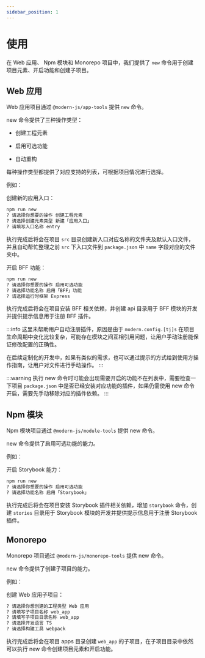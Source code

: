 ```yaml
---
sidebar_position: 1
---
```


# 使用

在 Web 应用、 Npm 模块和 Monorepo 项目中，我们提供了 `new` 命令用于创建项目元素、开启功能和创建子项目。

## Web 应用

Web 应用项目通过 `@modern-js/app-tools` 提供 `new` 命令。

new 命令提供了三种操作类型：

- 创建工程元素

- 启用可选功能

- 自动重构

每种操作类型都提供了对应支持的列表，可根据项目情况进行选择。

例如：

创建新的应用入口：

```bash
npm run new
? 请选择你想要的操作 创建工程元素
? 请选择创建元素类型 新建「应用入口」
? 请填写入口名称 entry
```

执行完成后将会在项目 `src` 目录创建新入口对应名称的文件夹及默认入口文件，并且自动帮忙整理之前 `src` 下入口文件到 `package.json` 中 `name` 字段对应的文件夹中。

开启 BFF 功能：

```bash
npm run new
? 请选择你想要的操作 启用可选功能
? 请选择功能名称 启用「BFF」功能
? 请选择运行时框架 Express
```

执行完成后将会在项目安装 BFF 相关依赖，并创建 api 目录用于 BFF 模块的开发并提供提示信息用于注册 BFF 插件。

:::info
这里未帮助用户自动注册插件，原因是由于 `modern.config.[tj]s` 在项目生命周期中变化比较复杂，可能存在模块之间互相引用问题，让用户手动注册能保证修改配置的正确性。

在后续定制化的开发中，如果有类似的需求，也可以通过提示的方式给到使用方操作指南，让用户对文件进行手动操作。
:::

:::warning
执行 new 命令时可能会出现需要开启的功能不在列表中，需要检查一下项目 `package.json` 中是否已经安装对应功能的插件，如果仍需使用 new 命令开启，需要先手动移除对应的插件依赖。
:::

## Npm 模块

Npm 模块项目通过 `@modern-js/module-tools` 提供 new 命令。

new 命令提供了启用可选功能的能力。

例如：

开启 Storybook 能力：

```bash
npm run new
? 请选择你想要的操作 启用可选功能
? 请选择功能名称 启用「Storybook」
```

执行完成后将会在项目安装 Storybook 插件相关依赖，增加 `storybook` 命令，创建 `stories` 目录用于 Storybook 模块的开发并提供提示信息用于注册 Storybook 插件。

## Monorepo

Monorepo 项目通过 `@modern-js/monorepo-tools` 提供 new 命令。

new 命令提供了创建子项目的能力。

例如：

创建 Web 应用子项目：

```bash
? 请选择你想创建的工程类型 Web 应用
? 请填写子项目名称 web_app
? 请填写子项目目录名称 web_app
? 请选择开发语言 TS
? 请选择构建工具 webpack
```

执行完成后将会在项目 apps 目录创建 `web_app` 的子项目，在子项目目录中依然可以执行 new 命令创建项目元素和开启功能。
